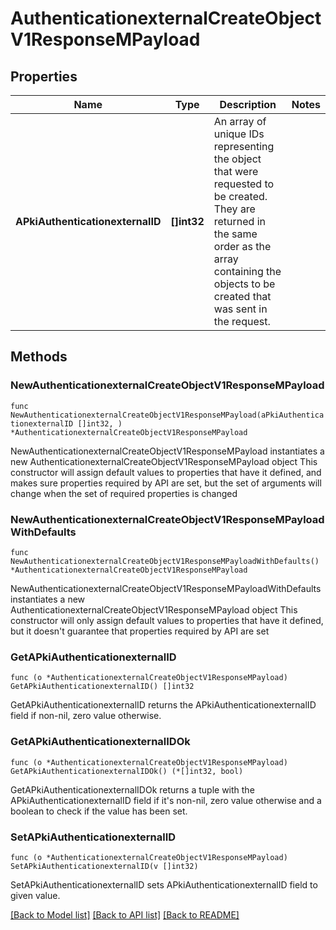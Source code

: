 # AuthenticationexternalCreateObjectV1ResponseMPayload

## Properties

Name | Type | Description | Notes
------------ | ------------- | ------------- | -------------
**APkiAuthenticationexternalID** | **[]int32** | An array of unique IDs representing the object that were requested to be created.  They are returned in the same order as the array containing the objects to be created that was sent in the request. | 

## Methods

### NewAuthenticationexternalCreateObjectV1ResponseMPayload

`func NewAuthenticationexternalCreateObjectV1ResponseMPayload(aPkiAuthenticationexternalID []int32, ) *AuthenticationexternalCreateObjectV1ResponseMPayload`

NewAuthenticationexternalCreateObjectV1ResponseMPayload instantiates a new AuthenticationexternalCreateObjectV1ResponseMPayload object
This constructor will assign default values to properties that have it defined,
and makes sure properties required by API are set, but the set of arguments
will change when the set of required properties is changed

### NewAuthenticationexternalCreateObjectV1ResponseMPayloadWithDefaults

`func NewAuthenticationexternalCreateObjectV1ResponseMPayloadWithDefaults() *AuthenticationexternalCreateObjectV1ResponseMPayload`

NewAuthenticationexternalCreateObjectV1ResponseMPayloadWithDefaults instantiates a new AuthenticationexternalCreateObjectV1ResponseMPayload object
This constructor will only assign default values to properties that have it defined,
but it doesn't guarantee that properties required by API are set

### GetAPkiAuthenticationexternalID

`func (o *AuthenticationexternalCreateObjectV1ResponseMPayload) GetAPkiAuthenticationexternalID() []int32`

GetAPkiAuthenticationexternalID returns the APkiAuthenticationexternalID field if non-nil, zero value otherwise.

### GetAPkiAuthenticationexternalIDOk

`func (o *AuthenticationexternalCreateObjectV1ResponseMPayload) GetAPkiAuthenticationexternalIDOk() (*[]int32, bool)`

GetAPkiAuthenticationexternalIDOk returns a tuple with the APkiAuthenticationexternalID field if it's non-nil, zero value otherwise
and a boolean to check if the value has been set.

### SetAPkiAuthenticationexternalID

`func (o *AuthenticationexternalCreateObjectV1ResponseMPayload) SetAPkiAuthenticationexternalID(v []int32)`

SetAPkiAuthenticationexternalID sets APkiAuthenticationexternalID field to given value.



[[Back to Model list]](../README.md#documentation-for-models) [[Back to API list]](../README.md#documentation-for-api-endpoints) [[Back to README]](../README.md)


